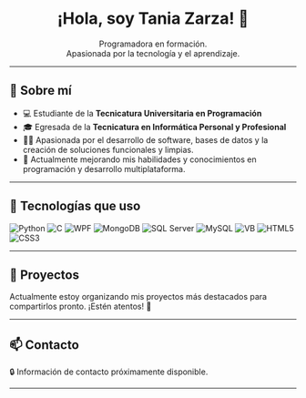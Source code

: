 <h1 align="center">¡Hola, soy Tania Zarza! 👋</h1>

<p align="center">
  Programadora en formación. <br>
  Apasionada por la tecnología y el aprendizaje.
</p>

---

## 🚀 Sobre mí

- 💻 Estudiante de la **Tecnicatura Universitaria en Programación**
- 🎓 Egresada de la **Tecnicatura en Informática Personal y Profesional**
- 👩‍💻 Apasionada por el desarrollo de software, bases de datos y la creación de soluciones funcionales y limpias.
- 🧠 Actualmente mejorando mis habilidades y conocimientos en programación y desarrollo multiplataforma.

---

## 🧰 Tecnologías que uso

![Python](https://img.shields.io/badge/Python-3776AB?style=for-the-badge&logo=python&logoColor=white)
![C](https://img.shields.io/badge/C-00599C?style=for-the-badge&logo=c&logoColor=white)
![WPF](https://img.shields.io/badge/WPF-5C2D91?style=for-the-badge)
![MongoDB](https://img.shields.io/badge/MongoDB-47A248?style=for-the-badge&logo=mongodb&logoColor=white)
![SQL Server](https://img.shields.io/badge/SQL_Server-CC2927?style=for-the-badge&logo=microsoftsqlserver&logoColor=white)
![MySQL](https://img.shields.io/badge/MySQL-4479A1?style=for-the-badge&logo=mysql&logoColor=white)
![VB](https://img.shields.io/badge/Visual_Basic_2008-954AC4?style=for-the-badge)
![HTML5](https://img.shields.io/badge/HTML5-E34F26?style=for-the-badge&logo=html5&logoColor=white)
![CSS3](https://img.shields.io/badge/CSS3-1572B6?style=for-the-badge&logo=css3&logoColor=white)

---

## 📁 Proyectos

Actualmente estoy organizando mis proyectos más destacados para compartirlos pronto. ¡Estén atentos! 🚧

---

## 📫 Contacto

🔒 Información de contacto próximamente disponible.

---
